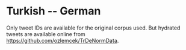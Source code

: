 # Turkish -- German

Only tweet IDs are available for the original corpus used. But hydrated tweets are available online from https://github.com/ozlemcek/TrDeNormData. 